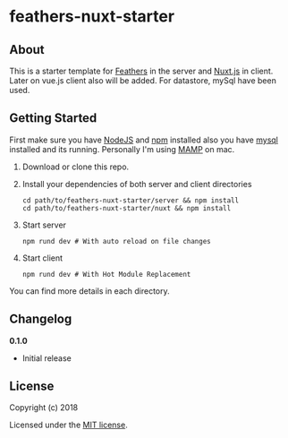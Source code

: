 # feathers-nuxt-starter


## About

This is a starter template for [Feathers](http://feathersjs.com/) in the server and [Nuxt.js](https://nuxtjs.org/) in client. Later on vue.js client also will be added.
For datastore, mySql have been used.

## Getting Started

First make sure you have [NodeJS](https://nodejs.org/) and [npm](https://www.npmjs.com/) installed also you have [mysql](https://www.mysql.com/) installed and its running. Personally I'm using [MAMP](https://www.mamp.info/) on mac.

1. Download or clone this repo.

2. Install your dependencies of both server and client directories

    ```
    cd path/to/feathers-nuxt-starter/server && npm install
    cd path/to/feathers-nuxt-starter/nuxt && npm install
    ```

3. Start server

    ```
    npm rund dev # With auto reload on file changes
    ```

4. Start client

    ```
    npm rund dev # With Hot Module Replacement
    ```

You can find more details in each directory.


## Changelog

__0.1.0__

- Initial release


## License

Copyright (c) 2018

Licensed under the [MIT license](LICENSE).
